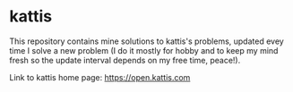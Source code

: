 # kattis
This repository contains mine solutions to kattis's problems, updated evey time I solve a new problem (I do it mostly for hobby and to keep my mind fresh so the update interval depends on my free time, peace!).

Link to kattis home page: https://open.kattis.com
